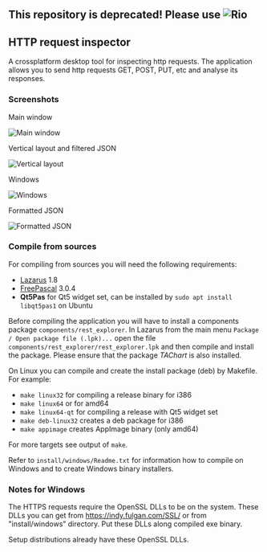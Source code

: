 This repository is deprecated! Please use ![Rio](https://github.com/skoro/rio)
----

## HTTP request inspector

A crossplatform desktop tool for inspecting http requests.
The application allows you to send http requests GET, POST, PUT, etc and
analyse its responses.

### Screenshots

Main window

![Main window](https://raw.githubusercontent.com/skoro/http_inspector/master/docs/screenshots/Screenshot_0.4-xfce-json.png)

Vertical layout and filtered JSON

![Vertical layout](https://raw.githubusercontent.com/skoro/http_inspector/master/docs/screenshots/Screenshot_0.4-xfce-hor_layout_filtered.png)

Windows

![Windows](https://raw.githubusercontent.com/skoro/http_inspector/master/docs/screenshots/Screenshot_0.4-win-json-tree.png)

Formatted JSON

![Formatted JSON](https://raw.githubusercontent.com/skoro/http_inspector/master/docs/screenshots/Screenshot_0.4-win-json-formatted.png)

### Compile from sources

For compiling from sources you will need the following requirements:
- [Lazarus](http://www.lazarus-ide.org/) 1.8
- [FreePascal](https://www.freepascal.org/) 3.0.4
- **Qt5Pas** for Qt5 widget set, can be installed by `sudo apt install libqt5pas1`
  on Ubuntu

Before compiling the application you will have to install a components package
`components/rest_explorer`. In Lazarus from the main menu
`Package / Open package file (.lpk)...` open the file
`components/rest_explorer/rest_explorer.lpk` and then compile and install the
package.
Please ensure that the package *TAChart* is also installed.

On Linux you can compile and create the install package (deb) by Makefile.
For example:
- `make linux32` for compiling a release binary for i386
- `make linux64` or for amd64
- `make linux64-qt` for compiling a release with Qt5 widget set
- `make deb-linux32` creates a deb package for i386
- `make appimage` creates AppImage binary (only amd64)

For more targets see output of `make`.

Refer to `install/windows/Readme.txt` for information how to compile on
Windows and to create Windows binary installers.

### Notes for Windows

The HTTPS requests require the OpenSSL DLLs to be on the system. These DLLs
you can get from https://indy.fulgan.com/SSL/ or from "install/windows"
directory. Put these DLLs along compiled exe binary.

Setup distributions already have these OpenSSL DLLs.
